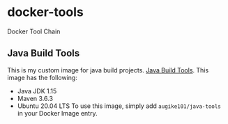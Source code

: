# docker-tools
Docker Tool Chain

## Java Build Tools
This is my custom image for java build projects. [Java Build Tools](/java-build-tools). This image has the following:
* Java JDK 1.15
* Maven 3.6.3
* Ubuntu 20.04 LTS
To use this image, simply add ```augike101/java-tools``` in your Docker Image entry.
